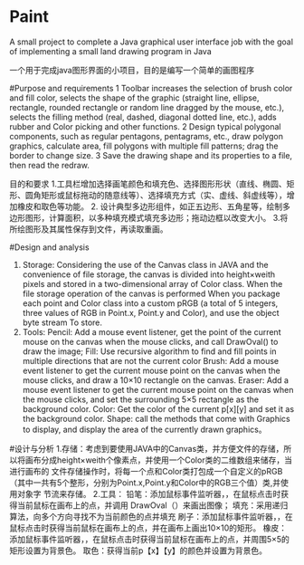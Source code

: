 # Paint
A small project to complete a Java graphical user interface job with the goal of implementing a small land drawing program in Java

一个用于完成java图形界面的小项目，目的是编写一个简单的画图程序

#Purpose and requirements
1 Toolbar increases the selection of brush color and fill color, selects the shape of the graphic (straight line, ellipse, rectangle, rounded rectangle or random line dragged by the mouse, etc.), selects the filling method (real, dashed, diagonal dotted line, etc.), adds rubber and Color picking and other functions.
2 Design typical polygonal components, such as regular pentagons, pentagrams, etc., draw polygon graphics, calculate area, fill polygons with multiple fill patterns; drag the border to change size.
3 Save the drawing shape and its properties to a file, then read the redraw.

目的和要求
1.工具栏增加选择画笔颜色和填充色、选择图形形状（直线、椭圆、矩形、圆角矩形或鼠标拖动的随意线等）、选择填充方式（实、虚线、斜虚线等），增加橡皮和取色等功能。
2. 设计典型多边形组件，如正五边形、五角星等，绘制多边形图形，计算面积，以多种填充模式填充多边形；拖动边框以改变大小。
3.将所绘图形及其属性保存到文件，再读取重画。




#Design and analysis
1. Storage: Considering the use of the Canvas class in JAVA and the convenience of file storage, the canvas is divided into height×weith pixels and stored in a two-dimensional array of Color class. When the file storage operation of the canvas is performed When you package each point and Color class into a custom pRGB (a total of 5 integers, three values ​​of RGB in Point.x, Point.y and Color), and use the object byte stream To store.
2. Tools:
Pencil: Add a mouse event listener, get the point of the current mouse on the canvas when the mouse clicks, and call
DrawOval() to draw the image;
Fill: Use recursive algorithm to find and fill points in multiple directions that are not the current color
Brush: Add a mouse event listener to get the current mouse point on the canvas when the mouse clicks, and draw a 10×10 rectangle on the canvas.
Eraser: Add a mouse event listener to get the current mouse point on the canvas when the mouse clicks, and set the surrounding 5×5 rectangle as the background color.
Color: Get the color of the current p[x][y] and set it as the background color.
Shape: call the methods that come with Graphics to display, and display the area of ​​the currently drawn graphics。

#设计与分析
1.存储：考虑到要使用JAVA中的Canvas类，并方便文件的存储，所以将画布分成height×weith个像素点，并使用一个Color类的二维数组来储存，当进行画布的   文件存储操作时，将每一个点和Color类打包成一个自定义的pRGB（其中一共有5个整形，分别为Point.x,Point.y和Color中的RGB三个值）类,并使用对象字   节流来存储。
2.工具：
  铅笔：添加鼠标事件监听器，，在鼠标点击时获得当前鼠标在画布上的点，并调用
  DrawOval（）来画出图像；
	填充：采用递归算法，向多个方向寻找不为当前颜色的点并填充
	刷子：添加鼠标事件监听器，，在鼠标点击时获得当前鼠标在画布上的点，并在画布上画出10×10的矩形。
	橡皮：添加鼠标事件监听器，，在鼠标点击时获得当前鼠标在画布上的点，并周围5×5的矩形设置为背景色。
	取色：获得当前p【x】【y】的颜色并设置为背景色。

